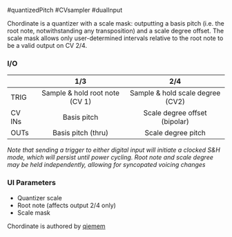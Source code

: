  #quantizedPitch #CVsampler #dualInput 

Chordinate is a quantizer with a scale mask: outputting a basis pitch (i.e. the root note, notwithstanding any transposition) and a scale degree offset. The scale mask allows only user-determined intervals relative to the root note to be a valid output on CV 2/4.

### I/O

|        |              1/3               |               2/4                |
| ------ | :----------------------------: | :------------------------------: |
| TRIG   | Sample & hold root note (CV 1) | Sample & hold scale degree (CV2) |
| CV INs |          Basis pitch           |  Scale degree offset (bipolar)   |
| OUTs   |       Basis pitch (thru)       |        Scale degree pitch        |

_Note that sending a trigger to either digital input will initiate a clocked S&H mode, which will persist until power cycling. Root note and scale degree may be held independently, allowing for syncopated voicing changes_

### UI Parameters
* Quantizer scale
* Root note (affects output 2/4 only)
* Scale mask

Chordinate is authored by [qiemem](https://github.com/qiemem/O_C-HemisphereSuite)